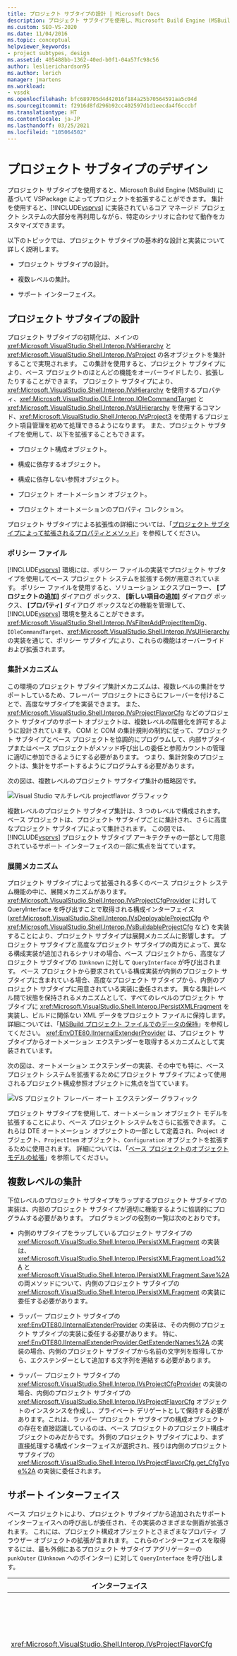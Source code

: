 ```yaml
---
title: プロジェクト サブタイプの設計 | Microsoft Docs
description: プロジェクト サブタイプを使用し、Microsoft Build Engine (MSBuild) に基づいて VSPackage によってプロジェクトを拡張する方法について説明します。
ms.custom: SEO-VS-2020
ms.date: 11/04/2016
ms.topic: conceptual
helpviewer_keywords:
- project subtypes, design
ms.assetid: 405488bb-1362-40ed-b0f1-04a57fc98c56
author: leslierichardson95
ms.author: lerich
manager: jmartens
ms.workload:
- vssdk
ms.openlocfilehash: bfc689705d4d42016f184a25b70564591aa5c04d
ms.sourcegitcommit: f2916d8fd296b92cc402597d1d1eecda4f6cccbf
ms.translationtype: HT
ms.contentlocale: ja-JP
ms.lasthandoff: 03/25/2021
ms.locfileid: "105064502"
---
```

# <a name="project-subtypes-design"></a>プロジェクト サブタイプのデザイン

プロジェクト サブタイプを使用すると、Microsoft Build Engine (MSBuild) に基づいて VSPackage によってプロジェクトを拡張することができます。 集計を使用すると、[!INCLUDE[vsprvs](../../code-quality/includes/vsprvs_md.md)] に実装されているコア マネージド プロジェクト システムの大部分を再利用しながら、特定のシナリオに合わせて動作をカスタマイズできます。

 以下のトピックでは、プロジェクト サブタイプの基本的な設計と実装について詳しく説明します。

- プロジェクト サブタイプの設計。

- 複数レベルの集計。

- サポート インターフェイス。

## <a name="project-subtype-design"></a>プロジェクト サブタイプの設計

プロジェクト サブタイプの初期化は、メインの <xref:Microsoft.VisualStudio.Shell.Interop.IVsHierarchy> と <xref:Microsoft.VisualStudio.Shell.Interop.IVsProject> の各オブジェクトを集計することで実現されます。 この集計を使用すると、プロジェクト サブタイプにより、ベース プロジェクトのほとんどの機能をオーバーライドしたり、拡張したりすることができます。 プロジェクト サブタイプにより、<xref:Microsoft.VisualStudio.Shell.Interop.IVsHierarchy> を使用するプロパティ、<xref:Microsoft.VisualStudio.OLE.Interop.IOleCommandTarget> と <xref:Microsoft.VisualStudio.Shell.Interop.IVsUIHierarchy> を使用するコマンド、<xref:Microsoft.VisualStudio.Shell.Interop.IVsProject3> を使用するプロジェクト項目管理を初めて処理できるようになります。 また、プロジェクト サブタイプを使用して、以下を拡張することもできます。

- プロジェクト構成オブジェクト。

- 構成に依存するオブジェクト。

- 構成に依存しない参照オブジェクト。

- プロジェクト オートメーション オブジェクト。

- プロジェクト オートメーションのプロパティ コレクション。

プロジェクト サブタイプによる拡張性の詳細については、「[プロジェクト サブタイプによって拡張されるプロパティとメソッド](../../extensibility/internals/properties-and-methods-extended-by-project-subtypes.md)」を参照してください。

### <a name="policy-files"></a>ポリシー ファイル

[!INCLUDE[vsprvs](../../code-quality/includes/vsprvs_md.md)] 環境には、ポリシー ファイルの実装でプロジェクト サブタイプを使用してベース プロジェクト システムを拡張する例が用意されています。 ポリシー ファイルを使用すると、ソリューション エクスプローラー、 **[プロジェクトの追加]** ダイアログ ボックス、 **[新しい項目の追加]** ダイアログ ボックス、 **[プロパティ]** ダイアログ ボックスなどの機能を管理して、[!INCLUDE[vsprvs](../../code-quality/includes/vsprvs_md.md)] 環境を整えることができます。 <xref:Microsoft.VisualStudio.Shell.Interop.IVsFilterAddProjectItemDlg>、`IOleCommandTarget`、<xref:Microsoft.VisualStudio.Shell.Interop.IVsUIHierarchy> の実装を通じて、ポリシー サブタイプにより、これらの機能はオーバーライドおよび拡張されます。

### <a name="aggregation-mechanism"></a>集計メカニズム

この環境のプロジェクト サブタイプ集計メカニズムは、複数レベルの集計をサポートしているため、フレーバー プロジェクトにさらにフレーバーを付けることで、高度なサブタイプを実装できます。 また、<xref:Microsoft.VisualStudio.Shell.Interop.IVsProjectFlavorCfg> などのプロジェクト サブタイプのサポート オブジェクトは、複数レベルの階層化を許可するように設計されています。 COM と COM の集計規則の制約に従って、プロジェクト サブタイプとベース プロジェクトを協調的にプログラムして、内部サブタイプまたはベース プロジェクトがメソッド呼び出しの委任と参照カウントの管理に適切に参加できるようにする必要があります。 つまり、集計対象のプロジェクトは、集計をサポートするようにプログラムする必要があります。

次の図は、複数レベルのプロジェクト サブタイプ集計の概略図です。

![Visual Studio マルチレベル projectflavor グラフィック](../../extensibility/internals/media/vs_multilevelprojectflavor.gif)

複数レベルのプロジェクト サブタイプ集計は、3 つのレベルで構成されます。ベース プロジェクトは、プロジェクト サブタイプごとに集計され、さらに高度なプロジェクト サブタイプによって集計されます。 この図では、[!INCLUDE[vsprvs](../../code-quality/includes/vsprvs_md.md)] プロジェクト サブタイプ アーキテクチャの一部として用意されているサポート インターフェイスの一部に焦点を当てています。

### <a name="deployment-mechanisms"></a>展開メカニズム

プロジェクト サブタイプによって拡張される多くのベース プロジェクト システム機能の中に、展開メカニズムがあります。 <xref:Microsoft.VisualStudio.Shell.Interop.IVsProjectCfgProvider> に対して QueryInterface を呼び出すことで取得される構成インターフェイス (<xref:Microsoft.VisualStudio.Shell.Interop.IVsDeployableProjectCfg> や <xref:Microsoft.VisualStudio.Shell.Interop.IVsBuildableProjectCfg> など) を実装することにより、プロジェクト サブタイプは展開メカニズムに影響します。 プロジェクト サブタイプと高度なプロジェクト サブタイプの両方によって、異なる構成実装が追加されるシナリオの場合、ベース プロジェクトから、高度なプロジェクト サブタイプの `IUnknown` に対して `QueryInterface` が呼び出されます。 ベース プロジェクトから要求されている構成実装が内側のプロジェクト サブタイプに含まれている場合、高度なプロジェクト サブタイプから、内側のプロジェクト サブタイプに用意されている実装に委任されます。 異なる集計レベル間で状態を保持されるメカニズムとして、すべてのレベルのプロジェクト サブタイプに <xref:Microsoft.VisualStudio.Shell.Interop.IPersistXMLFragment> を実装し、ビルドに関係ない XML データをプロジェクト ファイルに保持します。 詳細については、「[MSBuild プロジェクト ファイルでのデータの保持](../../extensibility/internals/persisting-data-in-the-msbuild-project-file.md)」を参照してください。 <xref:EnvDTE80.IInternalExtenderProvider> は、プロジェクト サブタイプからオートメーション エクステンダーを取得するメカニズムとして実装されています。

次の図は、オートメーション エクステンダーの実装、その中でも特に、ベース プロジェクト システムを拡張するためにプロジェクト サブタイプによって使用されるプロジェクト構成参照オブジェクトに焦点を当てています。

![VS プロジェクト フレーバー オート エクステンダー グラフィック](../../extensibility/internals/media/vs_projectflavorautoextender.gif)

プロジェクト サブタイプを使用して、オートメーション オブジェクト モデルを拡張することにより、ベース プロジェクト システムをさらに拡張できます。 これらは DTE オートメーション オブジェクトの一部として定義され、Project オブジェクト、`ProjectItem` オブジェクト、`Configuration` オブジェクトを拡張するために使用されます。 詳細については、「[ベース プロジェクトのオブジェクト モデルの拡張](../../extensibility/internals/extending-the-object-model-of-the-base-project.md)」を参照してください。

## <a name="multi-level-aggregation"></a>複数レベルの集計

下位レベルのプロジェクト サブタイプをラップするプロジェクト サブタイプの実装は、内部のプロジェクト サブタイプが適切に機能するように協調的にプログラムする必要があります。 プログラミングの役割の一覧は次のとおりです。

- 内側のサブタイプをラップしているプロジェクト サブタイプの <xref:Microsoft.VisualStudio.Shell.Interop.IPersistXMLFragment> の実装は、<xref:Microsoft.VisualStudio.Shell.Interop.IPersistXMLFragment.Load%2A> と <xref:Microsoft.VisualStudio.Shell.Interop.IPersistXMLFragment.Save%2A> の両メソッドについて、内側のプロジェクト サブタイプの <xref:Microsoft.VisualStudio.Shell.Interop.IPersistXMLFragment> の実装に委任する必要があります。

- ラッパー プロジェクト サブタイプの <xref:EnvDTE80.IInternalExtenderProvider> の実装は、その内側のプロジェクト サブタイプの実装に委任する必要があります。 特に、<xref:EnvDTE80.IInternalExtenderProvider.GetExtenderNames%2A> の実装の場合、内側のプロジェクト サブタイプから名前の文字列を取得してから、エクステンダーとして追加する文字列を連結する必要があります。

- ラッパー プロジェクト サブタイプの <xref:Microsoft.VisualStudio.Shell.Interop.IVsProjectCfgProvider> の実装の場合、内側のプロジェクト サブタイプの <xref:Microsoft.VisualStudio.Shell.Interop.IVsProjectFlavorCfg> オブジェクトのインスタンスを作成し、プライベート デリゲートとして保持する必要があります。これは、ラッパー プロジェクト サブタイプの構成オブジェクトの存在を直接認識しているのは、ベース プロジェクトのプロジェクト構成オブジェクトのみだからです。 外側のプロジェクト サブタイプにより、まず直接処理する構成インターフェイスが選択され、残りは内側のプロジェクト サブタイプの <xref:Microsoft.VisualStudio.Shell.Interop.IVsProjectFlavorCfg.get_CfgType%2A> の実装に委任されます。

## <a name="supporting-interfaces"></a>サポート インターフェイス

ベース プロジェクトにより、プロジェクト サブタイプから追加されたサポート インターフェイスへの呼び出しが委任され、その実装のさまざまな側面が拡張されます。 これには、プロジェクト構成オブジェクトとさまざまなプロパティ ブラウザー オブジェクトの拡張が含まれます。 これらのインターフェイスを取得するには、最も外側にあるプロジェクト サブタイプ アグリゲーターの `punkOuter` (`IUnknown` へのポインター) に対して `QueryInterface` を呼び出します。

|インターフェイス|プロジェクト サブタイプ|
|---------------|---------------------|
|<xref:Microsoft.VisualStudio.Shell.Interop.IVsProjectFlavorCfg>|プロジェクト サブタイプを使用すると、次のことができるようになります。<br /><br /> - <xref:Microsoft.VisualStudio.Shell.Interop.IVsDeployableProjectCfg> の実装を用意します。<br />- プロジェクト サブタイプにより、独自の <xref:Microsoft.VisualStudio.Shell.Interop.IVsDebuggableProjectCfg> の実装を用意できるようにすることで、デバッガーの起動を制御します。<br />- <xref:Microsoft.VisualStudio.Shell.Interop.IVsDebuggableProjectCfg.QueryDebugLaunch%2A> の実装で `DBGLAUNCH_DesignTimeExprEval` のケースを適切に処理することにより、デザイン時の式の評価を無効にします。|
|<xref:EnvDTE80.IInternalExtenderProvider>|プロジェクト サブタイプを使用すると、次のことができるようになります。<br /><br /> - プロジェクトの <xref:Microsoft.VisualStudio.Shell.Interop.__VSHPROPID.VSHPROPID_BrowseObject> を拡張して、プロジェクトの構成に依存しないプロパティを追加または削除できるようにします。<br />- プロジェクトのプロジェクトオートメーション オブジェクト (<xref:Microsoft.VisualStudio.Shell.Interop.__VSHPROPID.VSHPROPID_ExtObject>) を拡張します。<br /><br /> 上記のプロパティ値は、<xref:Microsoft.VisualStudio.Shell.Interop.__VSHPROPID2> の列挙から取得されます。|
|<xref:Microsoft.VisualStudio.Shell.Interop.IVsCfgBrowseObject>|プロジェクト構成参照オブジェクトを指定して、プロジェクト サブタイプを <xref:Microsoft.VisualStudio.Shell.Interop.IVsCfg> オブジェクトにマップし直すことができます。|
|<xref:Microsoft.VisualStudio.Shell.Interop.IVsBrowseObject>|プロジェクト構成参照オブジェクトを指定して、プロジェクト サブタイプを <xref:Microsoft.VisualStudio.Shell.Interop.IVsHierarchy> または `VSITEMID` オブジェクトにマップし直すことができます。|
|<xref:Microsoft.VisualStudio.Shell.Interop.IPersistXMLFragment>|プロジェクト サブタイプを使用して、任意の XML 構造化データをプロジェクト ファイル (.vbproj または .csproj) に保持できるようにします。 このデータは MSBuild には表示されません。|
|<xref:Microsoft.VisualStudio.Shell.Interop.IVsBuildPropertyStorage>|プロジェクト サブタイプを使用すると、次のことができるようになります。<br /><br /> - 保持する新しい MSBuild プロパティを追加します。<br />- MSBuild から不要なプロパティを削除します。<br />- MSBuild プロパティの現在の値のクエリを実行します。<br />- MSBuild プロパティの現在の値を変更します。|

## <a name="see-also"></a>関連項目

- <xref:Microsoft.VisualStudio.Shell.Interop.__VSPROPID>
- <xref:Microsoft.VisualStudio.Shell.Interop.__VSPROPID2>
